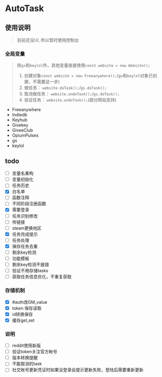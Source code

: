 # AutoTask

## 使用说明

> 目前还没UI, 所以暂时使用控制台

### 全局变量

> 除`gs`和`keylol`外，其他变量直接使用`const website = new Website();`
> 1. 创建对象`const website = new Freeanywhere();`(`gs`和`keylol`对象已创建，不需要这一步)
> 2. 做任务： `website.doTask();`/`gs.doTask();`
> 3. 取消做任务： `website.undoTask();`/`gs.doTask();`
> 4. 验证任务： `website.undoTask();`(部分网站支持)

- Freeanywhere
- Indiedb
- Keyhub
- Givekey
- GiveeClub
- OpiumPulses
- gs
- keylol

## todo

- [ ] 变量名重构
- [ ] 变量初始化
- [ ] 任务历史
- [x] 白名单
- [ ] 函数注释
- [ ] 不同阶段注册函数
- [x] 需要登录
- [ ] 任务识别修改
- [ ] 传链接
- [ ] steam更换地区
- [x] 任务完成提示
- [ ] 任务处理
- [x] 保存任务去重
- [ ] 剩余key检测
- [ ] 功能模板
- [ ] 剩余key检测不报错
- [ ] 验证不用存储tasks
- [ ] 获取任务信息优化，不重复获取

### 存储机制

- [x] #auth改GM_value
- [x] token 保存读取
- [x] id转换保存
- [x] 缓存get,set

### 说明

- [ ] reddit使用新版
- [ ] 验证token关注官方帐号
- [ ] 版本转换提醒
- [ ] 不能取消的task
- [ ] 社交账号更新凭证时如果没登录会提示更新失败，登陆后需要重新更新
